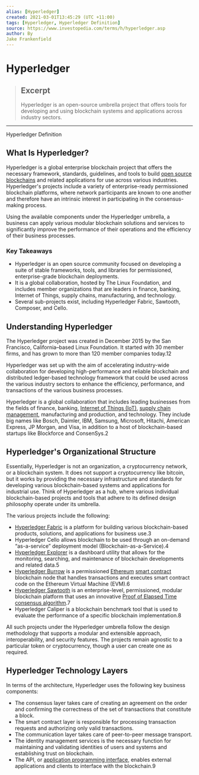 ```yaml
---
alias: [Hyperledger]
created: 2021-03-01T13:45:29 (UTC +11:00)
tags: [Hyperledger, Hyperledger Definition]
source: https://www.investopedia.com/terms/h/hyperledger.asp
author: By
Jake Frankenfield
---
```


# Hyperledger

> ## Excerpt
> Hyperledger is an open-source umbrella project that offers tools for developing and using blockchain systems and applications across industry sectors.

---

Hyperledger Definition
## What Is Hyperledger?

Hyperledger is a global enterprise blockchain project that offers the necessary framework, standards, guidelines, and tools to build [open source](https://www.investopedia.com/terms/o/open-source.asp) [blockchains](https://www.investopedia.com/terms/b/blockchain.asp) and related applications for use across various industries. Hyperledger's projects include a variety of enterprise-ready permissioned blockchain platforms, where network participants are known to one another and therefore have an intrinsic interest in participating in the consensus-making process.

Using the available components under the Hyperledger umbrella, a business can apply various modular blockchain solutions and services to significantly improve the performance of their operations and the efficiency of their business processes.

### Key Takeaways

-   Hyperledger is an open source community focused on developing a suite of stable frameworks, tools, and libraries for permissioned, enterprise-grade blockchain deployments.
-   It is a global collaboration, hosted by The Linux Foundation, and includes member organizations that are leaders in finance, banking, Internet of Things, supply chains, manufacturing, and technology.
-   Several sub-projects exist, including Hyperledger Fabric, Sawtooth, Composer, and Cello.

## Understanding Hyperledger

The Hyperledger project was created in December 2015 by the San Francisco, California–based Linux Foundation. It started with 30 member firms, and has grown to more than 120 member companies today.12

Hyperledger was set up with the aim of accelerating industry-wide collaboration for developing high-performance and reliable blockchain and distributed ledger-based technology framework that could be used across the various industry sectors to enhance the efficiency, performance, and transactions of the various business processes.

Hyperledger is a global collaboration that includes leading businesses from the fields of finance, banking, [Internet of Things (IoT)](https://www.investopedia.com/terms/i/internet-things.asp), [supply chain management](https://www.investopedia.com/terms/s/scm.asp), manufacturing and production, and technology. They include big names like Bosch, Daimler, IBM, Samsung, Microsoft, Hitachi, American Express, JP Morgan, and Visa, in addition to a host of blockchain-based startups like Blockforce and ConsenSys.2

## Hyperledger's Organizational Structure

Essentially, Hyperledger is not an organization, a cryptocurrency network, or a blockchain system. It does not support a cryptocurrency like bitcoin, but it works by providing the necessary infrastructure and standards for developing various blockchain-based systems and applications for industrial use. Think of Hyperledger as a hub, where various individual blockchain-based projects and tools that adhere to its defined design philosophy operate under its umbrella.

The various projects include the following:

-   [Hyperledger Fabric](https://www.investopedia.com/terms/h/hyperledger-fabric.asp) is a platform for building various blockchain-based products, solutions, and applications for business use.3
-   Hyperledger Cello allows blockchain to be used through an on-demand “as-a-service” deployment model (Blockchain-as-a-Service).4
-   [Hyperledger Explorer](https://www.investopedia.com/terms/h/hyperledger-explorer.asp) is a dashboard utility that allows for the monitoring, searching, and maintenance of blockchain developments and related data.5
-   [Hyperledger Burrow](https://www.investopedia.com/terms/h/hyperledger-burrow.asp) is a permissioned [Ethereum](https://www.investopedia.com/terms/e/ethereum.asp) [smart contract](https://www.investopedia.com/terms/s/smart-contracts.asp) blockchain node that handles transactions and executes smart contract code on the Ethereum Virtual Machine (EVM).6
-   [Hyperledger Sawtooth](https://www.investopedia.com/terms/h/hyperledger-sawtooth.asp) is an enterprise-level, permissioned, modular blockchain platform that uses an innovative [Proof of Elapsed Time](https://www.investopedia.com/terms/p/proof-elapsed-time-cryptocurrency.asp) [consensus algorithm](https://www.investopedia.com/terms/c/consensus-mechanism-cryptocurrency.asp).7
-   Hyperledger Caliper is a blockchain benchmark tool that is used to evaluate the performance of a specific blockchain implementation.8

All such projects under the Hyperledger umbrella follow the design methodology that supports a modular and extensible approach, interoperability, and security features. The projects remain agnostic to a particular token or cryptocurrency, though a user can create one as required.

## Hyperledger Technology Layers

In terms of the architecture, Hyperledger uses the following key business components:

-   The consensus layer takes care of creating an agreement on the order and confirming the correctness of the set of transactions that constitute a block.
-   The smart contract layer is responsible for processing transaction requests and authorizing only valid transactions.
-   The communication layer takes care of peer-to-peer message transport.
-   The identity management services is the necessary function for maintaining and validating identities of users and systems and establishing trust on blockchain.
-   The API, or [application programming interface](https://www.investopedia.com/terms/a/application-programming-interface.asp), enables external applications and clients to interface with the blockchain.9
